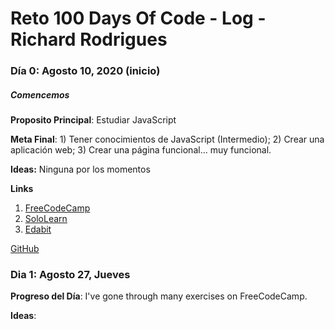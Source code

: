 # Reto 100 Days Of Code - Log - Richard Rodrigues

### Día 0: Agosto 10, 2020 (inicio)
##### Comencemos

**Proposito Principal**: Estudiar JavaScript

**Meta Final**: 1) Tener conocimientos de JavaScript (Intermedio); 2) Crear una aplicación web; 3) Crear una página funcional... muy funcional.

**Ideas:** Ninguna por los momentos

**Links**
1. [FreeCodeCamp](https://www.freecodecamp.org/)
2. [SoloLearn](https://www.sololearn.com/)
3. [Edabit](https://edabit.com/challenges)

[GitHub](https://github.com/rich1n/100-days-rich1n)


### Dia 1: Agosto 27, Jueves

**Progreso del Día**: I've gone through many exercises on FreeCodeCamp.

**Ideas**: 
